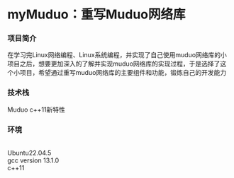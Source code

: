# myMuduo：重写Muduo网络库

### 项目简介
在学习完Linux网络编程、Linux系统编程，并实现了自己使用muduo网络库的小项目之后，想要更加深入的了解并实现muduo网络库的实现过程，于是选择了这个小项目，希望通过重写muduo网络库的主要组件和功能，锻炼自己的开发能力

### 技术栈
Muduo c++11新特性

### 环境
<br>Ubuntu22.04.5 <br>gcc version 13.1.0 <br>c++11
